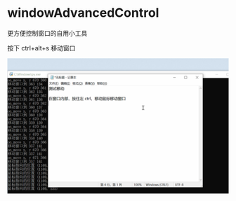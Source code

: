 # windowAdvancedControl

更方便控制窗口的自用小工具

按下 ctrl+alt+s 移动窗口


![image](https://github.com/GitFlzy/windowAdvancedControl/blob/master/demo.gif)

